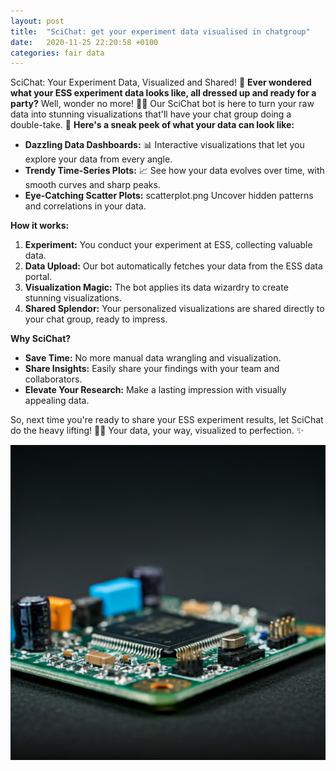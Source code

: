 ```yaml
---
layout: post
title:  "SciChat: get your experiment data visualised in chatgroup"
date:   2020-11-25 22:20:58 +0100
categories: fair data
---
```


SciChat: Your Experiment Data, Visualized and Shared! 🎉
**Ever wondered what your ESS experiment data looks like, all dressed up and ready for a party?** Well, wonder no more! 💃🕺
Our SciChat bot is here to turn your raw data into stunning visualizations that'll have your chat group doing a double-take. 🤯
**Here's a sneak peek of what your data can look like:**
* **Dazzling Data Dashboards:** 📊  Interactive visualizations that let you explore your data from every angle. 
* **Trendy Time-Series Plots:** 📈  See how your data evolves over time, with smooth curves and sharp peaks.
* **Eye-Catching Scatter Plots:** scatterplot.png  Uncover hidden patterns and correlations in your data.

**How it works:**

1. **Experiment:** You conduct your experiment at ESS, collecting valuable data.
2. **Data Upload:** Our bot automatically fetches your data from the ESS data portal.
3. **Visualization Magic:** The bot applies its data wizardry to create stunning visualizations.
4. **Shared Splendor:** Your personalized visualizations are shared directly to your chat group, ready to impress.

**Why SciChat?**

* **Save Time:** No more manual data wrangling and visualization.
* **Share Insights:** Easily share your findings with your team and collaborators.
* **Elevate Your Research:** Make a lasting impression with visually appealing data.

So, next time you're ready to share your ESS experiment results, let SciChat do the heavy lifting! 🏋️‍♀️ Your data, your way, visualized to perfection. ✨
 

![fpga](/images/fpga.png "FPGA")
